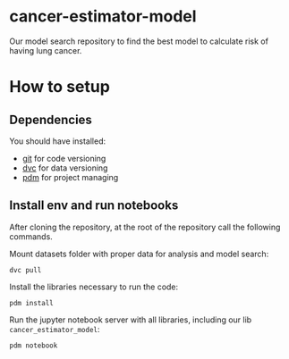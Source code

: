# cancer-estimator-model

Our model search repository to find the best model to calculate risk
of having lung cancer.

# How to setup

## Dependencies

You should have installed:

- [git] for code versioning
- [dvc] for data versioning
- [pdm] for project managing


[git]: https://git-scm.com/book/en/v2/Getting-Started-Installing-Git
[dvc]: https://dvc.org/doc/install
[pdm]: https://pdm-project.org/en/latest/#installation

## Install env and run notebooks

After cloning the repository, at the root of the repository call the
following commands.

Mount datasets folder with proper data for analysis and model search:

``` shell
dvc pull
```

Install the libraries necessary to run the code:

``` shell
pdm install
```

Run the jupyter notebook server with all libraries, including our lib `cancer_estimator_model`:


``` shell
pdm notebook
```
